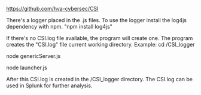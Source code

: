 https://github.com/hva-cybersec/CSI

There's a logger placed in the .js files. To use the logger install the log4js dependency with npm.
"npm install log4js"

If there's no CSI.log file available, the program will create one. The program creates the "CSI.log" file current working directory. 
Example:
cd /CSI_logger

node genericServer.js

node launcher.js

After this CSI.log is created in the /CSI_logger directory. 
The CSI.log can be used in Splunk for further analysis.
